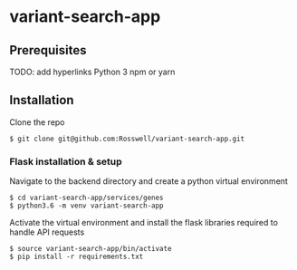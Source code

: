 # variant-search-app

## Prerequisites
TODO: add hyperlinks
Python 3
npm or yarn

## Installation
Clone the repo
```
$ git clone git@github.com:Rosswell/variant-search-app.git
```

### Flask installation & setup
Navigate to the backend directory and create a python virtual environment
```
$ cd variant-search-app/services/genes
$ python3.6 -m venv variant-search-app
```
Activate the virtual environment and install the flask libraries required to handle API requests
```
$ source variant-search-app/bin/activate
$ pip install -r requirements.txt
```
